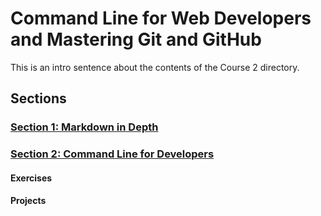# Command Line for Web Developers and Mastering Git and GitHub
This is an intro sentence about the contents of the Course 2 directory.

## Sections

### [Section 1: Markdown in Depth](Section-01-Markdown-in-Depth)

### [Section 2: Command Line for Developers](Section-02-Command-Line-for-Developers)


#### Exercises


#### Projects
